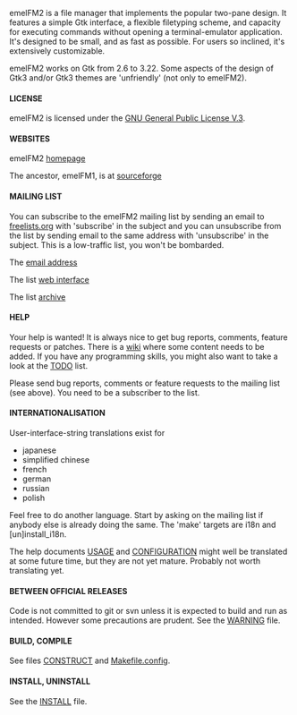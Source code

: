 emelFM2 is a file manager that implements the popular two-pane design. It features a simple Gtk interface, a flexible filetyping scheme, and capacity for executing commands without opening a terminal-emulator application. It's designed to be small, and as fast as possible. For users so inclined, it's extensively customizable.

emelFM2 works on Gtk from 2.6 to 3.22. Some aspects of the design of Gtk3 and/or Gtk3 themes are 'unfriendly' (not only to emelFM2).
#### LICENSE
emelFM2 is licensed under the [GNU General Public License V.3](./docs/GPL).
#### WEBSITES
emelFM2 [homepage](http://www.emelfm2.net)

The ancestor, emelFM1, is at [sourceforge](http://emelFM.sourceforge.net)
#### MAILING LIST
You can subscribe to the emelFM2 mailing list by sending an email to [freelists.org](mailto:emelfm2-request@freelists.org) with 'subscribe' in the subject and you can unsubscribe from the list by sending email to the same address with 'unsubscribe' in the subject. This is a low-traffic list, you won't be bombarded.

The [email address](mailto:emelfm2@freelists.org)

The list [web interface](http://www.freelists.org/cgi-bin/list.fcgi?list_id=emelfm2)

The list [archive](http://www.freelists.org/archives/emelfm2)
#### HELP
Your help is wanted! It is always nice to get bug reports, comments, feature requests or patches. There is a [wiki](http://emelfm2.net/wiki/UserGuide) where some content needs to be added. If you have any programming skills, you might also want to take a look at the [TODO](./docs/TODO) list.

Please send bug reports, comments or feature requests to the mailing list (see above). You need to be a subscriber to the list.
#### INTERNATIONALISATION
User-interface-string translations exist for
 * japanese
 * simplified chinese
 * french
 * german
 * russian
 * polish

Feel free to do another language. Start by asking on the mailing list if anybody else is already doing the same. The 'make' targets are i18n and [un]install_i18n.

The help documents [USAGE](./docs/USAGE) and [CONFIGURATION](./docs/CONFIGURATION) might well be translated at some future time, but they are not yet mature. Probably not worth translating yet.
#### BETWEEN OFFICIAL RELEASES
Code is not committed to git or svn unless it is expected to build and run as intended. However some precautions are prudent. See the [WARNING](./docs/WARNING) file.
#### BUILD, COMPILE
See files [CONSTRUCT](./docs/CONSTRUCT) and [Makefile.config](./Makefile.config).
#### INSTALL, UNINSTALL
See the [INSTALL](./docs/INSTALL) file.
